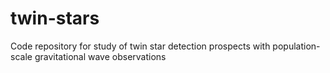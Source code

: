 # twin-stars
Code repository for study of twin star detection prospects with population-scale gravitational wave observations
